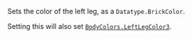 Sets the color of the left leg, as a `Datatype.BrickColor`.

Setting this will also set [`BodyColors.LeftLegColor3`](https://create.roblox.com/docs/reference/engine/classes/BodyColors#LeftLegColor3).